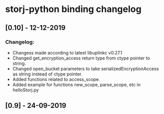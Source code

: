 # storj-python binding changelog


## [0.10] - 12-12-2019
### Changelog:
* Changess made according to latest libuplinkc v0.27.1
* Changed get_encryption_access return type from ctype pointer to string.
* Changed open_bucket parameters to take serializedEncryptionAccess as string instead of ctype pointer.
* Added functions related to access_scope.
* Added example for functions new_scope, parse_scope, etc in helloStorj.py


## [0.9] - 24-09-2019